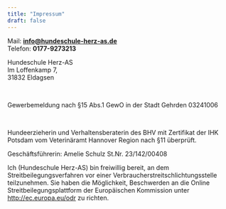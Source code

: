 ```yaml
---
title: "Impressum"
draft: false
---
```

Mail: **info@hundeschule-herz-as.de**
<br>
Telefon: **0177-9273213**

Hundeschule Herz-AS<br>
Im Loffenkamp 7,<br>
31832 Eldagsen<br>

<br>

Gewerbemeldung nach §15 Abs.1 GewO in der Stadt Gehrden 03241006

<br>

Hundeerzieherin und Verhaltensberaterin des BHV mit Zertifikat der IHK Potsdam
vom Veterinäramt Hannover Region nach §11 überprüft.
<br>

Geschäftsführerin: Amelie Schulz
St.Nr. 23/142/00408
<br>

Ich (Hundeschule Herz-AS) bin freiwillig bereit, an dem Streitbeilegungsverfahren vor einer  Verbraucherstreitschlichtungsstelle teilzunehmen. 
Sie haben die Möglichkeit, Beschwerden an die Online Streitbeilegungsplattform der Europäischen Kommission unter http://ec.europa.eu/odr zu richten.




